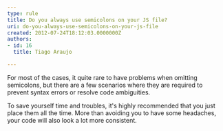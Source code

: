 ```yaml
---
type: rule
title: Do you always use semicolons on your JS file?
uri: do-you-always-use-semicolons-on-your-js-file
created: 2012-07-24T18:12:03.0000000Z
authors:
- id: 16
  title: Tiago Araujo

---
```




<span class='intro'> <p>For most of the cases, it quite rare to have problems when omitting semicolons, but there are a few scenarios where they are required to prevent syntax errors or resolve code ambiguities.</p>
 </span>

<p>To save yourself time and troubles, it's highly recommended that you just place them all the time. More than avoiding you to have some headaches, your code will also look a lot more consistent.</p>


